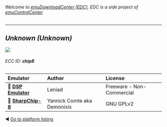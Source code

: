 ###### Welcome to [emuDownloadCenter (EDC)](https://github.com/PhoenixInteractiveNL/emuDownloadCenter/wiki/), EDC is a side project of [emuControlCenter](https://github.com/PhoenixInteractiveNL/emuControlCenter/wiki/)
***
## _Unknown (Unknown)_
![](https://raw.githubusercontent.com/wiki/PhoenixInteractiveNL/emuDownloadCenter/images_platform/ecc_chip8_teaser.png)
###### ECC ID: **chip8**

| Emulator   | Author      | License     |
|:-----------|:------------|:------------|
| :file_folder: [**DSP Emulator**](https://github.com/PhoenixInteractiveNL/emuDownloadCenter/wiki/Emulator-dsp#menu) | Leniad | Freeware - Non-Commercial |
| :file_folder: [**SharpChip-8**](https://github.com/PhoenixInteractiveNL/emuDownloadCenter/wiki/Emulator-sharpchip8#menu) | Yannick Comte aka Demonixis | GNU GPLv2 |

:arrow_backward: [Go to platform listing](https://github.com/PhoenixInteractiveNL/emuDownloadCenter/wiki/EDC-Platform-List)
